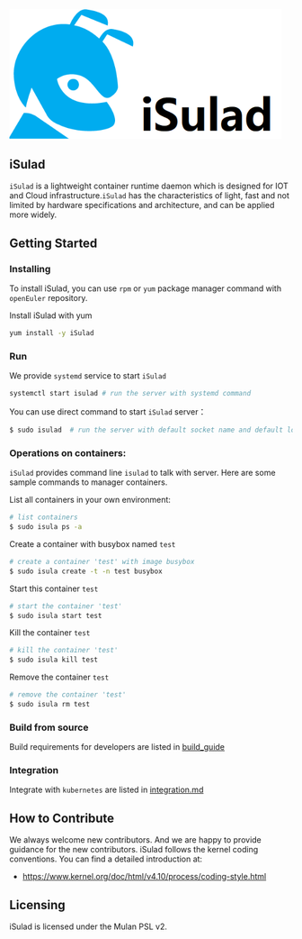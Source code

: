 <img src="logo/isula-logo.png" alt="iSulad" style="zoom:80%;" />

## iSulad

`iSulad` is a lightweight container runtime daemon which is designed for IOT and Cloud infrastructure.`iSulad` has the characteristics of light, fast and not limited by hardware specifications and architecture, and can be applied more widely.

## Getting Started

### Installing
To install iSulad, you can use `rpm` or `yum` package manager command with `openEuler` repository.

Install iSulad with yum
```sh
yum install -y iSulad
```

### Run
We provide `systemd` service to start `iSulad`
```sh
systemctl start isulad # run the server with systemd command
```

You can use direct command to start `iSulad` server：
```sh
$ sudo isulad  # run the server with default socket name and default log level and images manage function
```
### Operations on containers:
`iSulad` provides command line `isulad` to talk with server.
Here are some sample commands to manager containers.

List all containers in your own environment:
```sh
# list containers
$ sudo isula ps -a
```

Create a container with busybox named `test`
```sh
# create a container 'test' with image busybox
$ sudo isula create -t -n test busybox
```

Start this container `test`
```sh
# start the container 'test'
$ sudo isula start test
```
Kill the container `test`
```sh
# kill the container 'test'
$ sudo isula kill test
```
Remove the container `test`
```sh
# remove the container 'test'
$ sudo isula rm test
```

### Build from source
Build requirements for developers are listed in [build_guide](./docs/build_guide.md)

### Integration
Integrate with `kubernetes` are listed in [integration.md](./docs/integration.md)

## How to Contribute

We always welcome new contributors. And we are happy to provide guidance for the new contributors.
iSulad follows the kernel coding conventions. You can find a detailed introduction at:

- https://www.kernel.org/doc/html/v4.10/process/coding-style.html

## Licensing

iSulad is licensed under the Mulan PSL v2.
